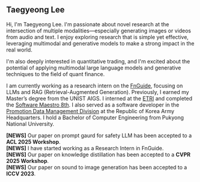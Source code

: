 ## Taegyeong Lee

Hi, I'm Taegyeong Lee. I'm passionate about novel research at the intersection of multiple modalities—especially generating images or videos from audio and text. I enjoy exploring research that is simple yet effective, leveraging multimodal and generative models to make a strong impact in the real world.

I'm also deeply interested in quantitative trading, and I'm excited about the potential of applying multimodal large language models and generative techniques to the field of quant finance.

I am currently working as a research intern on the [FnGuide](https://www.fnguide.com), focusing on LLMs and RAG (Retrieval-Augmented Generation). Previously, I earned my Master’s degree from the UNIST AIGS. I interned at the [ETRI](https://www.etri.re.kr/intro.html) and completed the [Software Maestro 8th](https://www.swmaestro.org/sw/main/main.do). I also served as a software developer in the [Promotion Data Management Division](https://www.army.mil.kr/sites/army/index.do) at the Republic of Korea Army Headquarters. I hold a Bachelor of Computer Engineering from Pukyong National University.

**[NEWS]** Our paper on prompt gaurd for safety LLM has been accepted to a **ACL 2025 Workshop**.  
**[NEWS]** I have started working as a Research Intern in FnGuide.  
**[NEWS]** Our paper on knowledge distillation has been accepted to a **CVPR 2025 Workshop**.  
**[NEWS]** Our paper on sound to image generation has been accepted to a **ICCV 2023**.  
